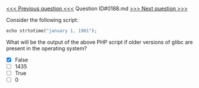 [<<< Previous question <<<](0187.md)  Question ID#0188.md  [>>> Next question >>>](0189.md) 

Consider the following script:

```php
echo strtotime("january 1, 1901");
```
What will be the output of the above PHP script if older versions of glibc are present in the operating system?

- [x] False
- [ ] 1435
- [ ] True
- [ ] 0
